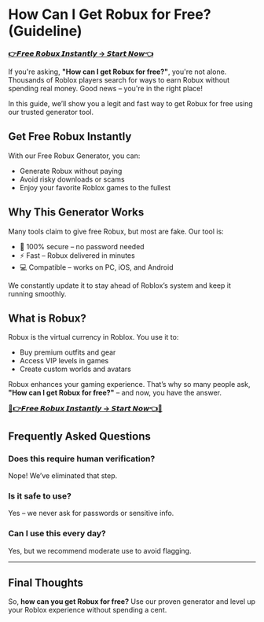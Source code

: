 # How Can I Get Robux for Free? (Guideline)

[**👉𝙁𝙧𝙚𝙚 𝙍𝙤𝙗𝙪𝙭 𝙄𝙣𝙨𝙩𝙖𝙣𝙩𝙡𝙮 → 𝙎𝙩𝙖𝙧𝙩 𝙉𝙤𝙬👈**](https://tinyurl.com/jh977uk6)

If you're asking, **"How can I get Robux for free?"**, you're not alone. Thousands of Roblox players search for ways to earn Robux without spending real money. Good news – you're in the right place!

In this guide, we’ll show you a legit and fast way to get Robux for free using our trusted generator tool.

## Get Free Robux Instantly

With our Free Robux Generator, you can:
- Generate Robux without paying
- Avoid risky downloads or scams
- Enjoy your favorite Roblox games to the fullest

## Why This Generator Works

Many tools claim to give free Robux, but most are fake. Our tool is:
- 🔐 100% secure – no password needed
- ⚡ Fast – Robux delivered in minutes
- 💻 Compatible – works on PC, iOS, and Android

We constantly update it to stay ahead of Roblox’s system and keep it running smoothly.

## What is Robux?

Robux is the virtual currency in Roblox. You use it to:
- Buy premium outfits and gear
- Access VIP levels in games
- Create custom worlds and avatars

Robux enhances your gaming experience. That’s why so many people ask, **"How can I get Robux for free?"** – and now, you have the answer.

[**🎁👉𝙁𝙧𝙚𝙚 𝙍𝙤𝙗𝙪𝙭 𝙄𝙣𝙨𝙩𝙖𝙣𝙩𝙡𝙮 → 𝙎𝙩𝙖𝙧𝙩 𝙉𝙤𝙬👈🎁**](https://tinyurl.com/carmcczm)

## Frequently Asked Questions

### Does this require human verification?
Nope! We’ve eliminated that step.

### Is it safe to use?
Yes – we never ask for passwords or sensitive info.

### Can I use this every day?
Yes, but we recommend moderate use to avoid flagging.

---

## Final Thoughts

So, **how can you get Robux for free?** Use our proven generator and level up your Roblox experience without spending a cent.
